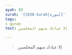 ```yaml
---
ayah: 83
surah: '[[038-Surah|سورة]]'
tags:
- quran
text: إلا عبادك منهم المخلصين

---
```

> إلا عبادك منهم المخلصين
